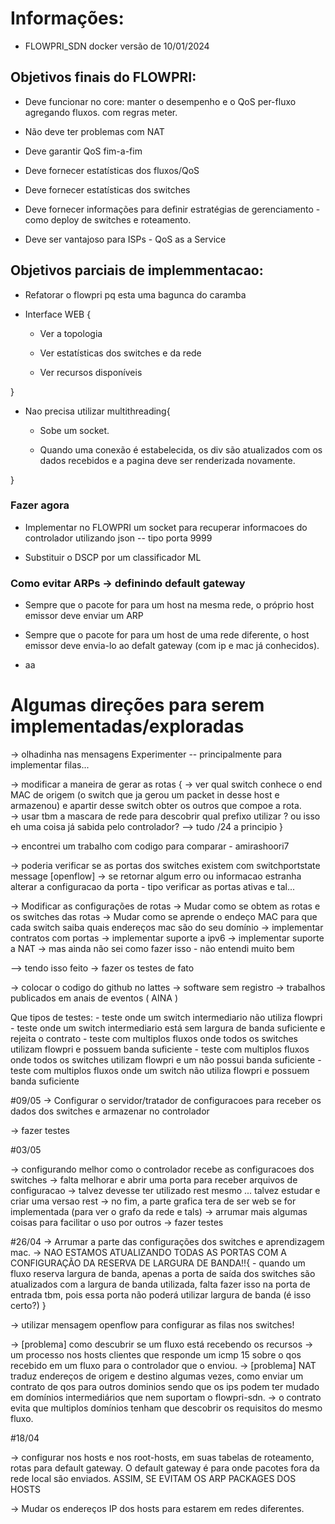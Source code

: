 
# Informações:

* FLOWPRI_SDN docker versão de 10/01/2024

## Objetivos finais do FLOWPRI:

* Deve funcionar no core: manter o desempenho e o QoS per-fluxo agregando fluxos. com regras meter. 

* Não deve ter problemas com NAT

* Deve garantir QoS fim-a-fim

* Deve fornecer estatísticas dos fluxos/QoS

* Deve fornecer estatísticas dos switches 

* Deve fornecer informações para definir estratégias de gerenciamento - como deploy de switches e roteamento.

* Deve ser vantajoso para ISPs - QoS as a Service

## Objetivos parciais de implemmentacao:

* Refatorar o flowpri pq esta uma bagunca do caramba

* Interface WEB {

	- Ver a topologia

	- Ver estatísticas dos switches e da rede

	- Ver recursos disponíveis

}

* Nao precisa utilizar multithreading{
	
	- Sobe um socket.

	- Quando uma conexão é estabelecida, os div são atualizados com os dados
recebidos e a pagina deve ser renderizada novamente.
	
}


### Fazer agora

* Implementar no FLOWPRI um socket para recuperar informacoes do controlador utilizando json -- tipo porta 9999

* Substituir o DSCP por um classificador ML

### Como evitar ARPs -> definindo default gateway

* Sempre que o pacote for para um host na mesma rede, o próprio host emissor deve enviar um ARP

* Sempre que o pacote for para um host de uma rede diferente, o host emissor deve envia-lo ao defalt gateway (com ip e mac já conhecidos).

* aa

# Algumas direções para serem implementadas/exploradas

-> olhadinha nas mensagens Experimenter -- principalmente para implementar filas...

-> modificar a maneira de gerar as rotas {
	-> ver qual switch conhece o end MAC de origem (o switch que ja gerou um packet in desse host e armazenou) e apartir desse switch obter os outros que compoe a rota.  
	-> usar tbm a mascara de rede para descobrir qual prefixo utilizar ? ou isso eh uma coisa já sabida pelo  controlador? --> tudo /24 a principio
}


-> encontrei um trabalho com codigo para comparar - amirashoori7


-> poderia verificar se as portas dos switches existem com switchportstate message [openflow] -> se retornar algum erro ou informacao estranha alterar a configuracao da porta - tipo verificar as portas ativas e tal...

-> Modificar as configurações de rotas
-> Mudar como se obtem as rotas e os switches das rotas
-> Mudar como se aprende o endeço MAC para que cada switch saiba quais endereços mac são do seu domínio
-> implementar contratos com portas
-> implementar suporte a ipv6
-> implementar suporte a NAT -> mas ainda não sei como fazer isso - não entendi muito bem

--> tendo isso feito -> fazer os testes de fato

-> colocar o codigo do github no lattes -> software sem registro
-> trabalhos publicados em anais de eventos ( AINA )

Que tipos de testes:
	- teste onde um switch intermediario não utiliza flowpri
	- teste onde um switch intermediario está sem largura de banda suficiente e rejeita o contrato
	- teste com multiplos fluxos onde todos os switches utilizam flowpri e possuem banda suficiente
	- teste com multiplos fluxos onde todos os switches utilizam flowpri e um não possui banda suficiente
	- teste com multiplos fluxos onde um switch não utiliza flowpri e possuem banda suficiente

#09/05
-> Configurar o servidor/tratador de configuracoes para receber os dados dos switches e armazenar no controlador

-> fazer testes

#03/05

-> configurando melhor como o controlador recebe as configuracoes dos switches
-> falta melhorar e abrir uma porta para receber arquivos de configuracao
-> talvez devesse ter utilizado rest mesmo ... talvez estudar e criar uma versao rest
-> no fim, a parte grafica tera de ser web se for implementada (para ver o grafo da rede e tals)
-> arrumar mais algumas coisas para facilitar o uso por outros
-> fazer testes

#26/04
-> Arrumar a parte das configurações dos switches e aprendizagem mac.
-> NAO ESTAMOS ATUALIZANDO TODAS AS PORTAS COM A CONFIGURAÇÃO DA RESERVA DE LARGURA DE BANDA!!{
	- quando um fluxo reserva largura de banda, apenas a porta de saída dos switches são atualizados com a largura de banda utilizada, falta 
	fazer isso na porta de entrada tbm, pois essa porta não poderá utilizar largura de banda (é isso certo?)
}

-> utilizar mensagem openflow para configurar as filas nos switches!

-> [problema] como descubrir se um fluxo está recebendo os recursos -> um processo nos hosts clientes que responde um icmp 15 sobre o qos recebido em um fluxo para o controlador que o enviou.
-> [problema] NAT traduz endereços de origem e destino algumas vezes, como enviar um contrato de qos para outros dominios sendo que os ips podem ter mudado 
em domínios intermediários que nem suportam o flowpri-sdn. -> o contrato evita que multiplos domínios tenham que descobrir os requisitos do mesmo fluxo.




#18/04

-> configurar nos hosts e nos root-hosts, em suas tabelas de roteamento, rotas para default gateway. O default gateway é para onde pacotes fora da rede local são enviados. ASSIM, SE EVITAM OS ARP PACKAGES DOS HOSTS

-> Mudar os endereços IP dos hosts para estarem em redes diferentes.